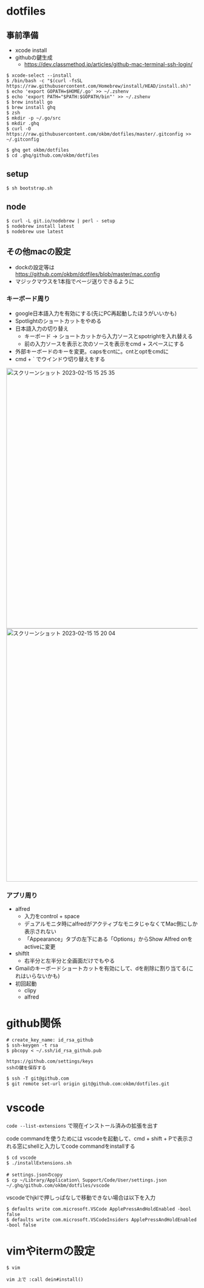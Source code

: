 # dotfiles

## 事前準備
- xcode install
- githubの鍵生成
  - https://dev.classmethod.jp/articles/github-mac-terminal-ssh-login/

```
$ xcode-select --install
$ /bin/bash -c "$(curl -fsSL https://raw.githubusercontent.com/Homebrew/install/HEAD/install.sh)"
$ echo 'export GOPATH=$HOME/.go' >> ~/.zshenv
$ echo 'export PATH="$PATH:$GOPATH/bin"' >> ~/.zshenv
$ brew install go
$ brew install ghq
$ zsh
$ mkdir -p ~/.go/src
$ mkdir .ghq
$ curl -O https://raw.githubusercontent.com/okbm/dotfiles/master/.gitconfig >> ~/.gitconfig

$ ghq get okbm/dotfiles
$ cd .ghq/github.com/okbm/dotfiles
```

## setup

```
$ sh bootstrap.sh
```

## node

```
$ curl -L git.io/nodebrew | perl - setup
$ nodebrew install latest
$ nodebrew use latest
```


## その他macの設定

- dockの設定等は https://github.com/okbm/dotfiles/blob/master/mac.config 
- マジックマウスを1本指でページ送りできるように

### キーボード周り
- google日本語入力を有効にする(先にPC再起動したほうがいいかも)
- Spotlightのショートカットをやめる
- 日本語入力の切り替え
  - キーボード -> ショートカットから入力ソースとspotrightを入れ替える
  - 前の入力ソースを表示と次のソースを表示をcmd + スペースにする
- 外部キーボードのキーを変更。capsをcntに。cntとoptをcmdに
- cmd + ` でウインドウ切り替えをする

<img width="684" alt="スクリーンショット 2023-02-15 15 25 35" src="https://user-images.githubusercontent.com/988486/218949336-f02e1b85-2d7d-45cc-bf30-2c04b45b7169.png">

<img width="665" alt="スクリーンショット 2023-02-15 15 20 04" src="https://user-images.githubusercontent.com/988486/218948387-7e24f007-8aa5-4533-87c2-3c0c4b3ecc4e.png">


### アプリ周り

- alfred
  - 入力をcontrol + space
  - デュアルモニタ時にalfredがアクティブなモニタじゃなくてMac側にしか表示されない
  - 「Appearance」タブの左下にある「Options」からShow Alfred onをactiveに変更
- shiftlt
  - 右半分と左半分と全画面だけでもやる
- Gmailのキーボードショートカットを有効にして、dを削除に割り当てる(これはいらないかも)
- 初回起動
  - clipy
  - alfred

# github関係

```
# create_key_name: id_rsa_github
$ ssh-keygen -t rsa
$ pbcopy < ~/.ssh/id_rsa_github.pub

https://github.com/settings/keys
sshの鍵を保存する

$ ssh -T git@github.com
$ git remote set-url origin git@github.com:okbm/dotfiles.git
```

# vscode

`code --list-extensions` で現在インストール済みの拡張を出す

code commandを使うためには vscodeを起動して、cmd + shift + Pで表示される窓にshellと入力してcode commandをinstallする

```
$ cd vscode
$ ./installExtensions.sh

# settings.jsonのcopy
$ cp ~/Library/Application\ Support/Code/User/settings.json ~/.ghq/github.com/okbm/dotfiles/vscode
```

vscodeでhjklで押しっぱなしで移動できない場合は以下を入力

```
$ defaults write com.microsoft.VSCode ApplePressAndHoldEnabled -bool false
$ defaults write com.microsoft.VSCodeInsiders ApplePressAndHoldEnabled -bool false
```

# vimやitermの設定

```
$ vim

vim 上で :call dein#install()

```
